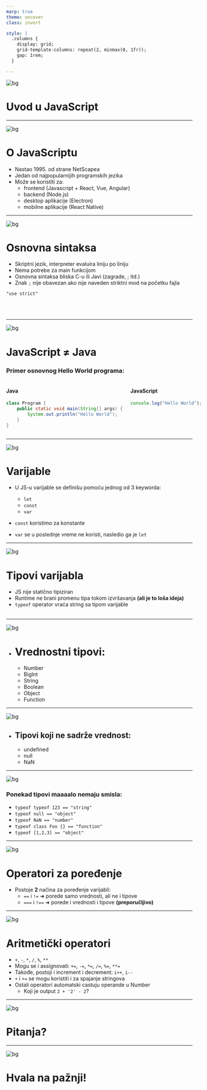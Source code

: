 ```yaml
---
marp: true
theme: uncover
class: invert

style: |
  .columns {
    display: grid;
    grid-template-columns: repeat(2, minmax(0, 1fr));
    gap: 1rem;
  }

---
```


![bg](images/image1.png)

# Uvod u JavaScript
---
![bg](images/image4.png)

# O JavaScriptu
* Nastao 1995. od strane NetScapea
* Jedan od najpopularnijih programskih jezika
* Može se koristiti za:
    * frontend (Javascript + React, Vue, Angular)
    * backend (Node.js)
    * desktop aplikacije (Electron)
    * mobilne aplikacije (React Native)

---
![bg](images/image2.png)

# Osnovna sintaksa

* Skriptni jezik, interpreter evaluira liniju po liniju
* Nema potrebe za main funkcijom
* Osnovna sintaksa bliska C-u ili Javi (zagrade, ; itd.)
* Znak `;` nije obavezan ako nije naveden striktni mod na početku fajla

`
"use strict"
`

<br /><br />
<!-- br-ovi samo za potrebe da se digne tekst -->

---
![bg](images/image6.png)

# JavaScript ≠ Java

### Primer osnovnog Hello World programa:

<div class="columns">

<div>
<h4> Java </h4>

```java
class Program {
    public static void main(String[] args) {
        System.out.println("Hello World");
    }
}
```
</div>

<div>
<h4> JavaScript </h4>

```javascript
console.log("Hello World");
```
</div>
</div>

---
![bg](images/image4.png)

# Varijable

- U JS-u varijable se definišu pomoću jednog od 3 keyworda:
  - `let`
  - `const`
  - `var`

- `const` koristimo za konstante
- `var` se u poslednje vreme ne koristi,
nasledio ga je `let`
---
![bg](images/image5.png)

# Tipovi varijabla

- JS nije statično tipiziran
- Runtime ne brani promenu tipa tokom izvršavanja
**(ali je to loša ideja)**
- `typeof` operator vraća string sa tipom varijable
<br /><br />
---
![bg](images/image3.png)

* <h1> Vrednostni tipovi: </h1>

  * Number
  * BigInt
  * String
  * Boolean
  * Object
  * Function

---
![bg](images/image1.png)

* <h2> Tipovi koji ne sadrže vrednost: </h2>

  * undefined
  * null
  * NaN

---
![bg](images/image4.png)

### Ponekad tipovi maaaalo nemaju smisla:
  * `typeof typeof 123 == "string"`
  * `typeof null == "object"` 
  * `typeof NaN == "number"`
  * `typeof class Foo {} == "function"`
  * `typeof [1,2,3] == "object"`

---
![bg](images/image2.png)
# Operatori za poređenje

- Postoje **2** načina za poređenje varijabli:
  - `==` i `!=` ➜ porede samo vrednosti, ali ne i tipove
  - `===` i `!==` ➜ porede i vrednosti i tipove **(preporučljivo)**

---
![bg](images/image4.png)

# Aritmetički operatori

- `+`, `-`, `*`, `/`, `%`, `**`
- Mogu se i assignovati: `+=`, `-=`, `*=`, `/=`, `%=`, `**=`
- Takođe, postoji i increment i decrement: `i++`, `i--`
- `+` i `+=` se mogu koristiti i za spajanje stringova
- Ostali operatori automatski castuju operande u Number
  - Koji je output `2 + '2' - 2`?

---
![bg](images/image6.png)

# Pitanja?

---

![bg](images/image7.png)

# Hvala na pažnji!